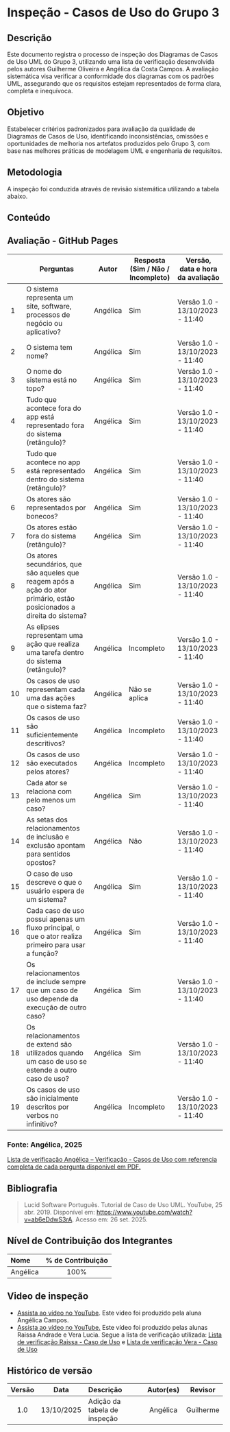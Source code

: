 # Inspeção - Casos de Uso do Grupo 3

## Descrição
Este documento registra o processo de inspeção dos Diagramas de Casos de Uso UML do Grupo 3, utilizando uma lista de verificação desenvolvida pelos autores Guilherme Oliveira e Angélica da Costa Campos. A avaliação sistemática visa verificar a conformidade dos diagramas com os padrões UML, assegurando que os requisitos estejam representados de forma clara, completa e inequívoca.

## Objetivo
Estabelecer critérios padronizados para avaliação da qualidade de Diagramas de Casos de Uso, identificando inconsistências, omissões e oportunidades de melhoria nos artefatos produzidos pelo Grupo 3, com base nas melhores práticas de modelagem UML e engenharia de requisitos.

## Metodologia
A inspeção foi conduzida através de revisão sistemática utilizando a tabela abaixo.

## Conteúdo
## Avaliação - GitHub Pages
|  | Perguntas | Autor| Resposta (Sim / Não / Incompleto) | Versão, data e hora da avaliação |
|---|----------|----------|---------|---------|
| 1 | O sistema representa um site, software, processos de negócio ou aplicativo? | Angélica|Sim |Versão 1.0 - 13/10/2023 - 11:40|
| 2 | O sistema tem nome? |Angélica|Sim|Versão 1.0 - 13/10/2023 - 11:40|
| 3 | O nome do sistema está no topo? |Angélica|Sim|Versão 1.0 - 13/10/2023 - 11:40|
| 4 | Tudo que acontece fora do app está representado fora do sistema (retângulo)? |Angélica|Sim|Versão 1.0 - 13/10/2023 - 11:40|
| 5 | Tudo que acontece no app está representado dentro do sistema (retângulo)? |Angélica|Sim|Versão 1.0 - 13/10/2023 - 11:40|
| 6 | Os atores são representados por bonecos? |Angélica|Sim|Versão 1.0 - 13/10/2023 - 11:40|
| 7 | Os atores estão fora do sistema (retângulo)?|Angélica|Sim|Versão 1.0 - 13/10/2023 - 11:40|
| 8 | Os atores secundários, que são aqueles que reagem após a ação do ator primário, estão posicionados a direita do sistema? |Angélica|Sim|Versão 1.0 - 13/10/2023 - 11:40|
| 9 | As elipses representam uma ação que realiza uma tarefa dentro do sistema (retângulo)? |Angélica|Incompleto|Versão 1.0 - 13/10/2023 - 11:40|
| 10 | Os casos de uso representam cada uma das ações que o sistema faz? |Angélica|Não se aplica|Versão 1.0 - 13/10/2023 - 11:40|
| 11 | Os casos de uso são suficientemente descritivos? |Angélica|Incompleto|Versão 1.0 - 13/10/2023 - 11:40|
| 12 | Os casos de uso são executados pelos atores? |Angélica|Incompleto|Versão 1.0 - 13/10/2023 - 11:40|
| 13 | Cada ator se relaciona com pelo menos um caso?  |Angélica|Sim|Versão 1.0 - 13/10/2023 - 11:40|
| 14 | As setas dos relacionamentos de inclusão e exclusão apontam para sentidos opostos? |Angélica|Não|Versão 1.0 - 13/10/2023 - 11:40|
| 15 | O caso de uso descreve o que o usuário espera de um sistema? |Angélica|Sim|Versão 1.0 - 13/10/2023 - 11:40|
| 16 | Cada caso de uso possui apenas um fluxo principal, o que o ator realiza primeiro para usar a função? |Angélica|Sim|Versão 1.0 - 13/10/2023 - 11:40|
| 17 | Os relacionamentos de include sempre que um caso de uso depende da execução de outro caso? |Angélica|Sim|Versão 1.0 - 13/10/2023 - 11:40|
| 18 | Os relacionamentos de extend são utilizados quando um caso de uso se estende a outro caso de uso? |Angélica|Sim|Versão 1.0 - 13/10/2023 - 11:40|
| 19 | Os casos de uso são inicialmente descritos por verbos no infinitivo?  |Angélica|Incompleto|Versão 1.0 - 13/10/2023 - 11:40|

### **Fonte:** Angélica, 2025


[Lista de verificação Angélica – Verificação - Casos de Uso com referencia completa de cada pergunta disponivel em PDF.](../../../00_assets/pdfs/verificacao/Grupo2AngelicadaCostaCampos%20LVEspSuplProj01%20(1).pdf)

## Bibliografia
> Lucid Software Português. Tutorial de Caso de Uso UML. YouTube, 25 abr. 2019. Disponível em: https://www.youtube.com/watch?v=ab6eDdwS3rA. Acesso em: 26 set. 2025.


## Nível de Contribuição dos Integrantes

| Nome | % de Contribuição |
| :--- | :---------------: |
|   Angélica    | 100%       |

## Video de inspeção 
- [Assista ao vídeo no YouTube](https://www.youtube.com/watch?v=lsChvv3-GMg). Este video foi produzido pela aluna Angélica Campos.
- [Assista ao vídeo no YouTube.](https://youtu.be/jeBSOpccCdw) Este vídeo foi produzido pelas alunas Raissa Andrade e Vera Lucia. Segue a lista de verificação utilizada:
[Lista de verificação Raissa - Caso de Uso](/00_assets/pdfs/verificacao/CasodeUsoRaissaAndrade.pdf)
 e [Lista de verificação Vera - Caso de Uso](/../00_assets/pdfs/verificacao/CasodeUsoVera.pdf)






## Histórico de versão

| Versão | Data | Descrição | Autor(es) | Revisor |
| :----: | :--: | :-------- | :-------: | :-----: |
|1.0|	13/10/2025|	Adição da tabela de inspeção |	Angélica	|Guilherme     |